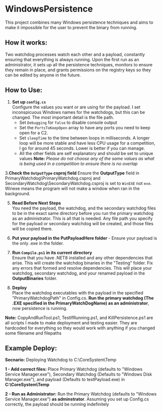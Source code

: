 # WindowsPersistence

This project combines many Windows persistence techniques and aims to make it impossible for the user to prevent the binary from running.

## How it works:

Two watchdog processes watch each other and a payload, constantly ensuring that everything is always running. Upon the first run as an administrator,
it sets up all the persistence techniques, monitors to ensure they remain in place, and grants permissions on the registry keys so they can be edited 
by anyone in the future.

## How to Use:

1. **Set up `config.cs`**  
   Configure the values you want or are using for the payload. I set inconspicuous Windows names for the watchdogs, but this can be changed. The most important detail is the file path.
   - Set `Debugging` for `false` to disable console output
   - Set the `PortsToKeepOpen` array to have any ports you need to keep open for a C2.
   - Set `sleepTime` to the time between loops in milliseconds. A longer loop will be more stable and have less CPU usage for a competition, I go for around 45 seconds. Lower is better if you can manage.
   - All the other fields are self explanatory and should be set to unique values
   **Note:** _Please do not choose any of the same values as what is being used in a competition to ensure there is no overlap_

3.**Check the `OutputType` csproj field**
   Ensure the **OutputType** field in PrimaryWatchdog\PrimaryWatchdog.csproj and SecondaryWatchdog\SecondaryWatchdog.csproj is set to `WinEXE` not `exe`. Winexe means the program will not make a window when ran in the background.

5. **Read Before Next Steps**  
   You need the payload, the watchdog, and the secondary watchdog files to be in the exact same directory before you run the primary watchdog as an administrator. This is all that is needed. Any file path you specify for the payload or secondary watchdog will be created, and those files will be copied there.

6. **Put your payload in the PutPayloadHere folder** - Ensure your payload is the only .exe in the folder.

7. **Run `Compile.ps1` in its current directory**  
   Ensure that you have .NET8 installed and any other dependencies that arise. This will create the watchdog binaries in the "Testing" folder. Fix any errors that formed and resolve dependencies. This will place your watchdog, secondary watchdog, and your renamed payload in the **OutputBinaries** folder.

8. **Deploy**  
   Place the watchdog executables with the payload in the specified "PrimaryWatchdogPath" in Config.cs. **Run the primary watchdog (The .EXE specified in the PrimaryWatchDogName) as an administrator**, now persistence is running. 

**Note:** CopyAndRunTool.ps1, TestIfRunning.ps1, and KillPersistence.ps1 are all scripts I made to make deployment and testing easier. They are hardcoded for everything so they would work with anything if you changed some filename and filepaths



## Example Deploy:

**Secnario:** Deploying Watchdog to C:\CoreSystem\Temp

**1 - Add correct files:** Place Primary Watchdog (defaults to "Windows Service Manager.exe"), Secondary Watchdog (Defaults to "Windows Disk Manager.exe"), and payload (Defaults to testPayload.exe) in **C:\CoreSystem\Temp**

**2 - Run as Administrator:** Run the Primary Watchdog (defaults to "Windows Service Manager.exe") **as adminstrator**. Assuming you set up Config.cs correctly, the payload should be running indefinitely



